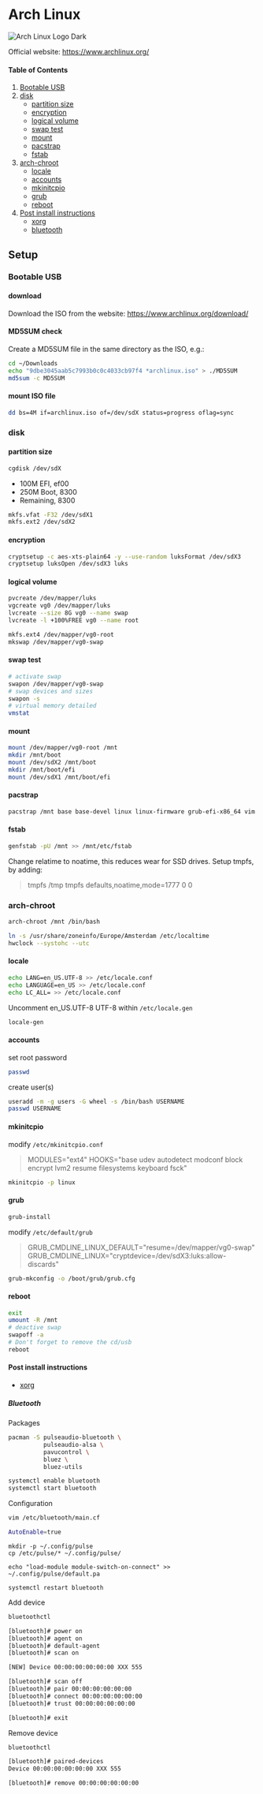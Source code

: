 # Arch Linux
![Arch Linux Logo Dark](https://www.archlinux.org/static/logos/archlinux-logo-black-90dpi.0c696e9c0d84.png)

Official website: https://www.archlinux.org/

#### Table of Contents

1. [Bootable USB][Bootable USB]
2. [disk][disk]
    * [partition size][partition size]
    * [encryption][encryption]
    * [logical volume][logical volume]
    * [swap test][swap test]
    * [mount][mount]
    * [pacstrap][pacstrap]
    * [fstab][fstab]
3. [arch-chroot][arch-chroot]
    * [locale][locale]
    * [accounts][accounts]
    * [mkinitcpio][mkinitcpio]
    * [grub][grub]
    * [reboot][reboot]
4. [Post install instructions][Post install instructions]
    * [xorg][xorg]
    * [bluetooth][bluetooth]

## Setup

### Bootable USB
#### download

Download the ISO from the website: https://www.archlinux.org/download/

#### MD5SUM check

Create a MD5SUM file in the same directory as the ISO, e.g.:
``` bash
cd ~/Downloads
echo "9dbe3045aab5c7993b0c0c4033cb97f4 *archlinux.iso" > ./MD5SUM
md5sum -c MD5SUM
```

#### mount ISO file

``` bash
dd bs=4M if=archlinux.iso of=/dev/sdX status=progress oflag=sync
```

### disk
#### partition size

``` bash
cgdisk /dev/sdX
```

* 100M EFI, ef00
* 250M Boot, 8300
* Remaining, 8300

``` bash
mkfs.vfat -F32 /dev/sdX1
mkfs.ext2 /dev/sdX2
```

#### encryption

``` bash
cryptsetup -c aes-xts-plain64 -y --use-random luksFormat /dev/sdX3
cryptsetup luksOpen /dev/sdX3 luks
```

#### logical volume

``` bash
pvcreate /dev/mapper/luks
vgcreate vg0 /dev/mapper/luks
lvcreate --size 8G vg0 --name swap
lvcreate -l +100%FREE vg0 --name root
```

``` bash
mkfs.ext4 /dev/mapper/vg0-root
mkswap /dev/mapper/vg0-swap
```

#### swap test

``` bash
# activate swap
swapon /dev/mapper/vg0-swap
# swap devices and sizes
swapon -s
# virtual memory detailed
vmstat
```

#### mount

``` bash
mount /dev/mapper/vg0-root /mnt
mkdir /mnt/boot
mount /dev/sdX2 /mnt/boot
mkdir /mnt/boot/efi
mount /dev/sdX1 /mnt/boot/efi
```

#### pacstrap

``` bash
pacstrap /mnt base base-devel linux linux-firmware grub-efi-x86_64 vim git efibootmgr dialog wpa_supplicant
```

#### fstab

``` bash
genfstab -pU /mnt >> /mnt/etc/fstab
```

Change relatime to noatime, this reduces wear for SSD drives.
Setup tmpfs, by adding:
> tmpfs  /tmp    tmpfs    defaults,noatime,mode=1777    0  0

### arch-chroot

``` bash
arch-chroot /mnt /bin/bash
```

``` bash
ln -s /usr/share/zoneinfo/Europe/Amsterdam /etc/localtime
hwclock --systohc --utc
```

#### locale

``` bash
echo LANG=en_US.UTF-8 >> /etc/locale.conf
echo LANGUAGE=en_US >> /etc/locale.conf
echo LC_ALL= >> /etc/locale.conf
```

Uncomment en_US.UTF-8 UTF-8 within `/etc/locale.gen`
``` bash
locale-gen
```

#### accounts

set root password
``` bash
passwd
```

create user(s)
``` bash
useradd -m -g users -G wheel -s /bin/bash USERNAME
passwd USERNAME
```

#### mkinitcpio

modify `/etc/mkinitcpio.conf`
> MODULES="ext4"
> HOOKS="base udev autodetect modconf block encrypt lvm2 resume filesystems keyboard fsck"

```bash
mkinitcpio -p linux
```

#### grub

``` bash
grub-install
```

modify `/etc/default/grub`
> GRUB_CMDLINE_LINUX_DEFAULT="resume=/dev/mapper/vg0-swap"
> GRUB_CMDLINE_LINUX="cryptdevice=/dev/sdX3:luks:allow-discards"

``` bash
grub-mkconfig -o /boot/grub/grub.cfg
```

#### reboot

``` bash
exit
umount -R /mnt
# deactive swap
swapoff -a
# Don't forget to remove the cd/usb
reboot
```

#### Post install instructions

* [xorg]

##### Bluetooth

Packages

``` bash
pacman -S pulseaudio-bluetooth \
          pulseaudio-alsa \
          pavucontrol \
          bluez \
          bluez-utils

systemctl enable bluetooth
systemctl start bluetooth
```

Configuration

``` bash
vim /etc/bluetooth/main.cf

AutoEnable=true
```

```
mkdir -p ~/.config/pulse
cp /etc/pulse/* ~/.config/pulse/

echo "load-module module-switch-on-connect" >> ~/.config/pulse/default.pa

systemctl restart bluetooth
```

Add device

``` bash
bluetoothctl

[bluetooth]# power on
[bluetooth]# agent on
[bluetooth]# default-agent
[bluetooth]# scan on

[NEW] Device 00:00:00:00:00:00 XXX 555

[bluetooth]# scan off
[bluetooth]# pair 00:00:00:00:00:00
[bluetooth]# connect 00:00:00:00:00:00
[bluetooth]# trust 00:00:00:00:00:00

[bluetooth]# exit
```

Remove device

``` bash
bluetoothctl

[bluetooth]# paired-devices
Device 00:00:00:00:00:00 XXX 555

[bluetooth]# remove 00:00:00:00:00:00
```


[Bootable USB]: #bootable-usb
[disk]: #disk
[partition size]: #partition-size
[encryption]: #encryption
[logical volume]: #logical-volume
[swap test]: #swap-test
[mount]: #mount
[pacstrap]: #pacstrap
[fstab]: #fstab
[arch-chroot]: #arch-chroot
[locale]: #locale
[accounts]: #accounts
[mkinitcpio]: #mkinitcpio
[grub]: #grub
[reboot]: #reboot
[Post install instructions]: #Post-install-instructions

[xorg]: https://github.com/rowanruseler/dotfiles/tree/master/xorg
[bluetooth]: #bluetooth
